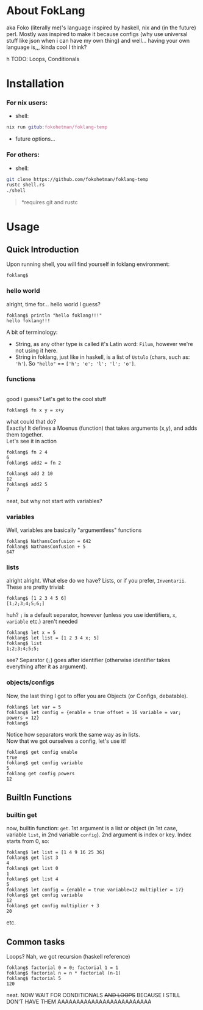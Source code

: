 # About FokLang
aka Foko (literally me)'s language inspired by haskell, nix and (in the future) perl. Mostly was inspired to make it because configs (why use universal stuff like json when i can have my own thing) and well... having your own language is,,, kinda cool I think?

h
TODO: Loops, Conditionals
# Installation
### For nix users:
* shell:
```nix
nix run gitub:fokohetman/foklang-temp
```
* future options...
### For others:
* shell:
```sh
git clone https://github.com/fokohetman/foklang-temp
rustc shell.rs
./shell
```
> *requires git and rustc

# Usage

## Quick Introduction
Upon running shell, you will find yourself in foklang environment:
```
foklang$ 
```
### hello world
alright, time for... hello world I guess?
```
foklang$ println "hello foklang!!!"
hello foklang!!!
```
A bit of terminology:
* String, as any other type is called it's Latin word: `Filum`, however we're not using it here. <br>
* String in foklang, just like in haskell, is a list of `Ustulo` (chars, such as: `'h'`). So `"hello"` == `['h'; 'e'; 'l'; 'l'; 'o']`.<br>
### functions
<br>good i guess? Let's get to the cool stuff
```
foklang$ fn x y = x+y
```
what could that do? <br>Exactly! It defines a Moenus (function) that takes arguments (x,y), and adds them together.
<br>Let's see it in action
```
foklang$ fn 2 4
6
foklang$ add2 = fn 2

foklang$ add 2 10
12
foklang$ add2 5
7
```
neat, but why not start with variables?
### variables
Well, variables are basically "argumentless" functions
```
foklang$ NathansConfusion = 642
foklang$ NathansConfusion + 5
647
```
### lists
alright alright. What else do we have?
Lists, or if you prefer, `Inventarii`. 
These are pretty trivial:
```
foklang$ [1 2 3 4 5 6]
[1;2;3;4;5;6;]
```
huh? `;` is a default separator, however (unless you use identifiers, `x`, `variable` etc.) aren't needed
```
foklang$ let x = 5
foklang$ let list = [1 2 3 4 x; 5]
foklang$ list
1;2;3;4;5;5;
```
see? Separator (`;`) goes after identifier (otherwise identifier takes everything after it as argument).<br>


### objects/configs
Now, the last thing I got to offer you are Objects (or Configs, debatable).
```
foklang$ let var = 5
foklang$ let config = {enable = true offset = 16 variable = var; powers = 12}
foklang$
```
Notice how separators work the same way as in lists.<br>
Now that we got ourselves a config, let's use it!
```
foklang$ get config enable
true
foklang$ get config variable
5
foklang get config powers
12
```



## BuiltIn Functions

### builtin get
now, builtin function: `get`. 1st argument is a list or object (in 1st case, variable `list`, in 2nd variable `config`). 2nd argument is index or key. Index starts from 0, so:
```
foklang$ let list = [1 4 9 16 25 36]
foklang$ get list 3
4
foklang$ get list 0
1
foklang$ get list 4
5
foklang$ let config = {enable = true variable=12 multiplier = 17}
foklang$ get config variable
12
foklang$ get config multiplier + 3
20
```
etc.

## Common tasks
Loops? Nah, we got recursion (haskell reference)
```
foklang$ factorial 0 = 0; factorial 1 = 1
foklang$ factorial n = n * factorial (n-1)
foklang$ factorial 5
120
```


neat. NOW WAIT FOR CONDITIONALS ~~AND LOOPS~~ BECAUSE I STILL DON'T HAVE THEM AAAAAAAAAAAAAAAAAAAAAAAAA
